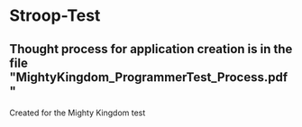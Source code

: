# Stroop-Test

## Thought process for application creation is in the file "MightyKingdom_ProgrammerTest_Process.pdf"

Created for the Mighty Kingdom test
